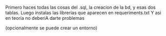 Primero haces todas las cosas del .sql, la creacion de la bd, y esas dos tablas.
Luego instalas las librerias que aparecen en  requeriments.txt
Y asi en teoria no deberiA darte problemas

(opcionalmente se puede crear un entorno)
